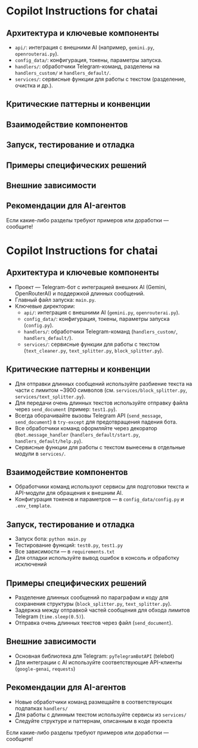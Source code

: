 # Copilot Instructions for chatai

## Архитектура и ключевые компоненты
  - `api/`: интеграция с внешними AI (например, `gemini.py`, `openrouterai.py`).
  - `config_data/`: конфигурация, токены, параметры запуска.
  - `handlers/`: обработчики Telegram-команд, разделены на `handlers_custom/` и `handlers_default/`.
  - `services/`: сервисные функции для работы с текстом (разделение, очистка и др.).

## Критические паттерны и конвенции

## Взаимодействие компонентов

## Запуск, тестирование и отладка

## Примеры специфических решений

## Внешние зависимости

## Рекомендации для AI-агентов

Если какие-либо разделы требуют примеров или доработки — сообщите!
# Copilot Instructions for chatai

## Архитектура и ключевые компоненты
- Проект — Telegram-бот с интеграцией внешних AI (Gemini, OpenRouterAI) и поддержкой длинных сообщений.
- Главный файл запуска: `main.py`.
- Ключевые директории:
  - `api/`: интеграция с внешними AI (`gemini.py`, `openrouterai.py`).
  - `config_data/`: конфигурация, токены, параметры запуска (`config.py`).
  - `handlers/`: обработчики Telegram-команд (`handlers_custom/`, `handlers_default/`).
  - `services/`: сервисные функции для работы с текстом (`text_cleaner.py`, `text_splitter.py`, `block_splitter.py`).

## Критические паттерны и конвенции
- Для отправки длинных сообщений используйте разбиение текста на части с лимитом ~3900 символов (см. `services/block_splitter.py`, `services/text_splitter.py`).
- Для передачи очень длинных текстов используйте отправку файла через `send_document` (пример: `test1.py`).
- Всегда оборачивайте вызовы Telegram API (`send_message`, `send_document`) в `try-except` для предотвращения падения бота.
- Все обработчики команд оформляйте через декоратор `@bot.message_handler` (`handlers_default/start.py`, `handlers_default/help.py`).
- Сервисные функции для работы с текстом вынесены в отдельные модули в `services/`.

## Взаимодействие компонентов
- Обработчики команд используют сервисы для подготовки текста и API-модули для обращения к внешним AI.
- Конфигурация токенов и параметров — в `config_data/config.py` и `.env_template`.

## Запуск, тестирование и отладка
- Запуск бота: `python main.py`
- Тестирование функций: `test0.py`, `test1.py`
- Все зависимости — в `requirements.txt`
- Для отладки используйте вывод ошибок в консоль и обработку исключений

## Примеры специфических решений
- Разделение длинных сообщений по параграфам и коду для сохранения структуры (`block_splitter.py`, `text_splitter.py`).
- Задержка между отправкой частей сообщения для обхода лимитов Telegram (`time.sleep(0.5)`).
- Отправка очень длинных текстов через файл (`send_document`).

## Внешние зависимости
- Основная библиотека для Telegram: `pyTelegramBotAPI` (telebot)
- Для интеграции с AI используйте соответствующие API-клиенты (`google-genai`, `requests`)

## Рекомендации для AI-агентов
- Новые обработчики команд размещайте в соответствующих подпапках `handlers/`
- Для работы с длинным текстом используйте сервисы из `services/`
- Следуйте структуре и паттернам, описанным в коде проекта


Если какие-либо разделы требуют примеров или доработки — сообщите!
